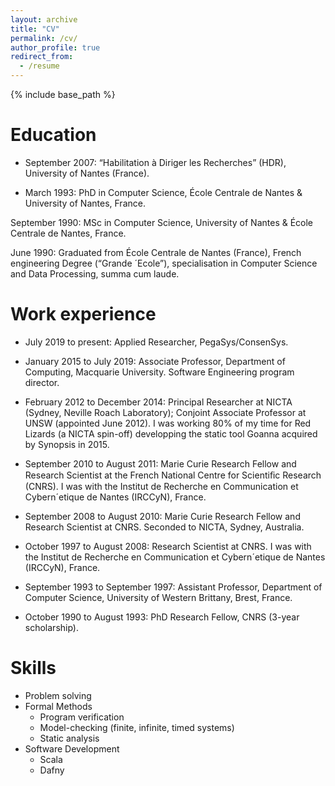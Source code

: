 ```yaml
---
layout: archive
title: "CV"
permalink: /cv/
author_profile: true
redirect_from:
  - /resume
---
```


{% include base_path %}

Education
======

* September 2007: “Habilitation à Diriger les Recherches” (HDR), University of Nantes (France). 

* March 1993: PhD in Computer Science, École Centrale de Nantes & University of Nantes, France.

September 1990: MSc in Computer Science, University of Nantes & École Centrale de Nantes, France.

June 1990: Graduated from  École Centrale de Nantes (France), French engineering Degree (“Grande ´Ecole”), specialisation in Computer Science and Data Processing, summa cum laude.


Work experience
======

* July 2019 to present: Applied Researcher, PegaSys/ConsenSys.

* January 2015 to July 2019: Associate Professor, Department of Computing, Macquarie University. Software Engineering program director.

* February 2012 to December 2014: Principal Researcher at NICTA (Sydney, Neville Roach Laboratory); Conjoint Associate Professor at UNSW (appointed June 2012). I was working 80% of my time for Red Lizards (a NICTA spin-off) developping the static tool Goanna acquired by Synopsis in 2015.

* September 2010 to August 2011: Marie Curie Research Fellow and Research Scientist at the French National Centre for Scientiﬁc Research (CNRS). I was with the Institut de Recherche en Communication et Cybern´etique de Nantes (IRCCyN), France.

* September 2008 to August 2010: Marie Curie Research Fellow and Research Scientist at CNRS. Seconded to NICTA, Sydney, Australia.

* October 1997 to August 2008: Research Scientist at CNRS. I was with the Institut de Recherche en Communication et Cybern´etique de Nantes (IRCCyN), France.

* September 1993 to September 1997: Assistant Professor, Department of Computer Science, University of Western Brittany, Brest, France.

* October 1990 to August 1993: PhD Research Fellow, CNRS (3-year scholarship).




Skills
======
* Problem solving
* Formal Methods
  * Program verification
  * Model-checking (finite, infinite, timed systems)
  * Static analysis
* Software Development
  * Scala
  * Dafny


